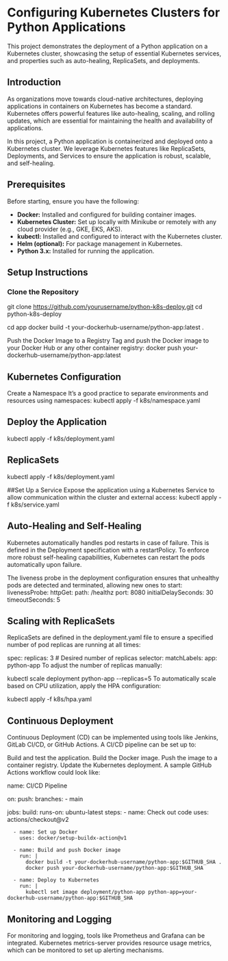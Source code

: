 # Configuring Kubernetes Clusters for Python Applications

This project demonstrates the deployment of a Python application on a Kubernetes cluster, showcasing the setup of essential Kubernetes services, and properties such as auto-healing, ReplicaSets, and deployments.

## Introduction

As organizations move towards cloud-native architectures, deploying applications in containers on Kubernetes has become a standard. Kubernetes offers powerful features like auto-healing, scaling, and rolling updates, which are essential for maintaining the health and availability of applications.

In this project, a Python application is containerized and deployed onto a Kubernetes cluster. We leverage Kubernetes features like ReplicaSets, Deployments, and Services to ensure the application is robust, scalable, and self-healing.

## Prerequisites

Before starting, ensure you have the following:

- **Docker:** Installed and configured for building container images.
- **Kubernetes Cluster:** Set up locally with Minikube or remotely with any cloud provider (e.g., GKE, EKS, AKS).
- **kubectl:** Installed and configured to interact with the Kubernetes cluster.
- **Helm (optional):** For package management in Kubernetes.
- **Python 3.x:** Installed for running the application.


## Setup Instructions

### Clone the Repository

git clone https://github.com/yourusername/python-k8s-deploy.git
cd python-k8s-deploy

cd app
docker build -t your-dockerhub-username/python-app:latest .

Push the Docker Image to a Registry
Tag and push the Docker image to your Docker Hub or any other container registry:
docker push your-dockerhub-username/python-app:latest

## Kubernetes Configuration
Create a Namespace
It’s a good practice to separate environments and resources using namespaces:
kubectl apply -f k8s/namespace.yaml

## Deploy the Application
kubectl apply -f k8s/deployment.yaml

## ReplicaSets
kubectl apply -f k8s/deployment.yaml

##Set Up a Service
Expose the application using a Kubernetes Service to allow communication within the cluster and external access:
kubectl apply -f k8s/service.yaml

## Auto-Healing and Self-Healing
Kubernetes automatically handles pod restarts in case of failure. This is defined in the Deployment specification with a restartPolicy. To enforce more robust self-healing capabilities, Kubernetes can restart the pods automatically upon failure.

The liveness probe in the deployment configuration ensures that unhealthy pods are detected and terminated, allowing new ones to start:
livenessProbe:
  httpGet:
    path: /healthz
    port: 8080
  initialDelaySeconds: 30
  timeoutSeconds: 5

## Scaling with ReplicaSets
ReplicaSets are defined in the deployment.yaml file to ensure a specified number of pod replicas are running at all times:


spec:
  replicas: 3  # Desired number of replicas
  selector:
    matchLabels:
      app: python-app
To adjust the number of replicas manually:


kubectl scale deployment python-app --replicas=5
To automatically scale based on CPU utilization, apply the HPA configuration:


kubectl apply -f k8s/hpa.yaml

## Continuous Deployment
Continuous Deployment (CD) can be implemented using tools like Jenkins, GitLab CI/CD, or GitHub Actions. A CI/CD pipeline can be set up to:

Build and test the application.
Build the Docker image.
Push the image to a container registry.
Update the Kubernetes deployment.
A sample GitHub Actions workflow could look like:

name: CI/CD Pipeline

on:
  push:
    branches:
      - main

jobs:
  build:
    runs-on: ubuntu-latest
    steps:
      - name: Check out code
        uses: actions/checkout@v2

      - name: Set up Docker
        uses: docker/setup-buildx-action@v1

      - name: Build and push Docker image
        run: |
          docker build -t your-dockerhub-username/python-app:$GITHUB_SHA .
          docker push your-dockerhub-username/python-app:$GITHUB_SHA

      - name: Deploy to Kubernetes
        run: |
          kubectl set image deployment/python-app python-app=your-dockerhub-username/python-app:$GITHUB_SHA

## Monitoring and Logging
For monitoring and logging, tools like Prometheus and Grafana can be integrated. Kubernetes metrics-server provides resource usage metrics, which can be monitored to set up alerting mechanisms.








